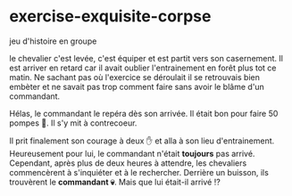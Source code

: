 # exercise-exquisite-corpse
jeu d'histoire en groupe

le chevalier c'est levée, c'est équiper et est partit vers son casernement.
Il est arriver en retard car il avait oublier l'entrainement en forêt plus tot ce matin.
Ne sachant pas où l'exercice se déroulait il se retrouvais bien embèter et ne savait pas trop comment faire sans avoir le blâme d'un commandant.

Hélas, le commandant le repéra dès son arrivée. Il était bon pour faire 50 pompes :muscle:.
Il s'y mit à contrecoeur.

Il prit finalement son courage à deux :hand: et alla à son lieu d'entrainement. Heureusement pour lui, le commandant n'était __toujours__ pas arrivé.
Cependant, après plus de deux heures à attendre, les chevaliers commencèrent à s'inquiéter et à le rechercher.
Derrière un buisson, ils trouvèrent le **commandant :skull:**. Mais que lui était-il arrivé :interrobang:

